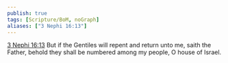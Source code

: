 ```yaml
---
publish: true
tags: [Scripture/BoM, noGraph]
aliases: ["3 Nephi 16:13"]
---
```

[3 Nephi 16:13](https://churchofjesuschrist.org/study/scriptures/bofm/3-ne/16?lang=eng&id=p13#p13) But if the Gentiles will repent and return unto me, saith the Father, behold they shall be numbered among my people, O house of Israel.
